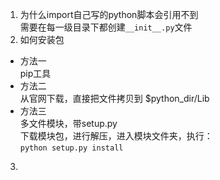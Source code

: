 1. 为什么import自己写的python脚本会引用不到  
需要在每一级目录下都创建```__init__.py```文件
2. 如何安装包
- 方法一  
    pip工具
- 方法二  
    从官网下载，直接把文件拷贝到 $python_dir/Lib
- 方法三  
    多文件模块，带setup.py  
    下载模块包，进行解压，进入模块文件夹，执行：  
    ```python setup.py install```
3. 